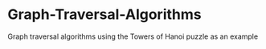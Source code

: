 # Graph-Traversal-Algorithms
Graph traversal algorithms using the Towers of Hanoi puzzle as an example
